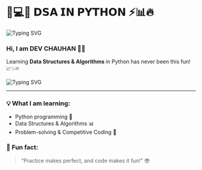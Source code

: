 # 🐍💻✨ 𝗗𝗦𝗔 𝗜𝗡 𝗣𝗬𝗧𝗛𝗢𝗡 ⚡📊🔥

![Typing SVG](https://readme-typing-svg.demolab.com?font=Fira+Code&size=30&pause=1000&color=FF5733&background=00000000&width=600&lines=%F0%9F%90%8D+DSA+IN+PYTHON+%F0%9F%92%BB%F0%9F%92%AB)

### Hi, I am **DEV CHAUHAN** 👋🚀 

Learning **Data Structures & Algorithms** in Python has never been this fun! 📈💡🔥

![Typing SVG](https://readme-typing-svg.demolab.com?font=Fira+Code&size=28&pause=1000&color=1ABC9C&background=00000000&width=600&lines=🚀+Learning+DSA+in+Python+💻💡;⚡+Code+|+Practice+|+Problem+Solving+⚡;🔥+Level+Up+Your+Skills+Every+Day+🔥)

---

### 💡 What I am learning:
- Python programming 🐍
- Data Structures & Algorithms 📊
- Problem-solving & Competitive Coding 💪

### 🌟 Fun fact:
> “Practice makes perfect, and code makes it fun!” 😎
